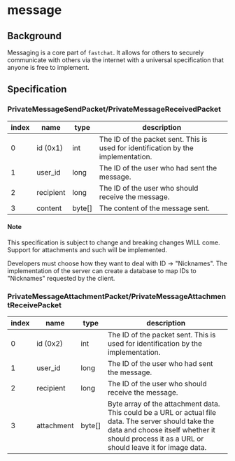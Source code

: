 # message
## Background
Messaging is a core part of `fastchat`. It allows for others to securely communicate with others
via the internet with a universal specification that anyone is free to implement.

## Specification

### PrivateMessageSendPacket/PrivateMessageReceivedPacket
| index | name      | type   | description                                                                       |
|-------|-----------|--------|-----------------------------------------------------------------------------------|
| 0     | id (0x1)      | int    | The ID of the packet sent. This is used for identification by the implementation. |
| 1     | user_id   | long   | The ID of the user who had sent the message.                                      |
| 2     | recipient | long   | The ID of the user who should receive the message.                                |
| 3     | content   | byte[] | The content of the message sent.                                                 |
#### Note
This specification is subject to change and breaking changes WILL come.
Support for attachments and such will be implemented.

Developers must choose how they want to deal with ID -> "Nicknames". The implementation
of the server can create a database to map IDs to "Nicknames" requested by the client.


### PrivateMessageAttachmentPacket/PrivateMessageAttachmentReceivePacket
| index | name       | type   | description                                                                                                                                                                                            |
|-------|------------|--------|--------------------------------------------------------------------------------------------------------------------------------------------------------------------------------------------------------|
| 0     | id (0x2)   | int    | The ID of the packet sent. This is used for identification by the implementation.                                                                                                                      |
| 1     | user_id    | long   | The ID of the user who had sent the message.                                                                                                                                                           |
| 2     | recipient  | long   | The ID of the user who should receive the message.                                                                                                                                                     |
| 3     | attachment | byte[] | Byte array of the attachment data. This could be a URL or actual file data. The server should take the data and choose itself whether it should process it as a URL or should leave it for image data. |
